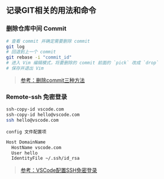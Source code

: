 ## 记录GIT相关的用法和命令

### 删除仓库中间 Commit

```bash
# 查看 commit 并确定需要删除 commit
git log
# 回退到上一个 commit
git rebase -i "commit_id"
# 进入 Vim 编辑模式，将要删除的 commit 前面的 `pick` 改成 `drop`
# 保存并退出 Vim
```

> [参考：删除commit三种方法](https://blog.csdn.net/qq_34977392/article/details/110817621)

### Remote-ssh 免密登录

```bash
ssh-copy-id vscode.com
ssh-copy-id hello@vscode.com
ssh hello@vscode.com
```

`config 文件配置项`

```bash
Host DomainName
  HostName vscode.com
  User hello
  IdentityFile ~/.ssh/id_rsa
```

> [参考：VSCode配置SSH免密登录](https://juejin.cn/post/7023042621295558692)